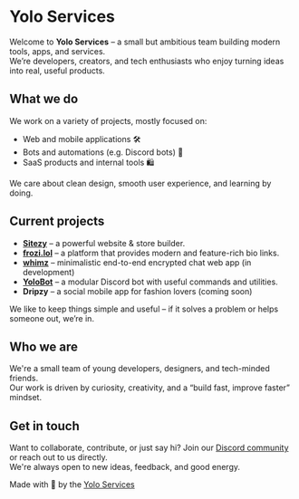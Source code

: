 # Yolo Services

Welcome to **Yolo Services** – a small but ambitious team building modern tools, apps, and services.  
We’re developers, creators, and tech enthusiasts who enjoy turning ideas into real, useful products.

## What we do

We work on a variety of projects, mostly focused on:

- Web and mobile applications 🛠️
- Bots and automations (e.g. Discord bots) 🤖
- SaaS products and internal tools 🛍️

We care about clean design, smooth user experience, and learning by doing.

## Current projects

- [**Sitezy**](https://github.com/yolo-services/sitezy-next) – a powerful website & store builder.
- [**frozi.lol**](https://github.com/yolo-services/frozi-lol) – a platform that provides modern and feature-rich bio links.
- [**whimz**](https://github.com/yolo-services/whimz-app-web) – minimalistic end-to-end encrypted chat web app (in development)
- [**YoloBot**](https://github.com/yolo-services/yolobot) – a modular Discord bot with useful commands and utilities.
- **Dripzy** – a social mobile app for fashion lovers (coming soon)

We like to keep things simple and useful – if it solves a problem or helps someone out, we’re in.

## Who we are

We're a small team of young developers, designers, and tech-minded friends.  
Our work is driven by curiosity, creativity, and a “build fast, improve faster” mindset.

## Get in touch

Want to collaborate, contribute, or just say hi?
Join our [Discord community](https://dc.yolo-services.pl) or reach out to us directly.  
We're always open to new ideas, feedback, and good energy.

Made with 💛 by the [Yolo Services](https://yolo-services.pl)
